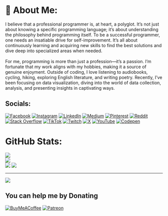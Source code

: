# 💫 About Me:
I believe that a professional programmer is, at heart, a polyglot. It’s not just about knowing a specific programming language; it’s about understanding the philosophy behind programming itself. To be a successful programmer, one needs an insatiable drive for self-improvement. It’s all about continuously learning and acquiring new skills to find the best solutions and dive deep into specialized areas when needed.<br><br>For me, programming is more than just a profession—it’s a passion. I’m fortunate that my work aligns with my hobbies, making it a source of genuine enjoyment. Outside of coding, I love listening to audiobooks, cycling, hiking, exploring English literature, and writing poetry. Recently, I’ve been focusing on data visualization, diving into the world of data collection, analysis, and presenting insights in captivating ways.


## Socials:
[![Facebook](https://img.shields.io/badge/Facebook-%231877F2.svg?logo=Facebook&logoColor=white)](https://facebook.com/artzub) [![Instagram](https://img.shields.io/badge/Instagram-%23E4405F.svg?logo=Instagram&logoColor=white)](https://instagram.com/artzub) [![LinkedIn](https://img.shields.io/badge/LinkedIn-%230077B5.svg?logo=linkedin&logoColor=white)](https://linkedin.com/in/artzub) [![Medium](https://img.shields.io/badge/Medium-12100E?logo=medium&logoColor=white)](https://medium.com/@artzub) [![Pinterest](https://img.shields.io/badge/Pinterest-%23E60023.svg?logo=Pinterest&logoColor=white)](https://pinterest.com/artzub) [![Reddit](https://img.shields.io/badge/Reddit-%23FF4500.svg?logo=Reddit&logoColor=white)](https://reddit.com/user/artzub) [![Stack Overflow](https://img.shields.io/badge/-Stackoverflow-FE7A16?logo=stack-overflow&logoColor=white)](https://stackoverflow.com/users/820262) [![TikTok](https://img.shields.io/badge/TikTok-%23000000.svg?logo=TikTok&logoColor=white)](https://tiktok.com/@artzub) [![Twitch](https://img.shields.io/badge/Twitch-%239146FF.svg?logo=Twitch&logoColor=white)](https://twitch.tv/artzub) [![X](https://img.shields.io/badge/X-black.svg?logo=X&logoColor=white)](https://x.com/artzub) [![YouTube](https://img.shields.io/badge/YouTube-%23FF0000.svg?logo=YouTube&logoColor=white)](https://youtube.com/@@artemzubkov) [![Codepen](https://img.shields.io/badge/Codepen-000000?style=for-the-badge&logo=codepen&logoColor=white)](https://codepen.io/artzub) 

# GitHub Stats:
![](https://github-readme-stats.vercel.app/api?username=artzub&theme=github_dark_dimmed&hide_border=true&include_all_commits=true&count_private=true)<br/>
![](https://github-readme-streak-stats.herokuapp.com/?user=artzub&theme=github_dark_dimmed&hide_border=true)<br/>
![](https://github-readme-stats.vercel.app/api/top-langs/?username=artzub&theme=github_dark_dimmed&hide_border=true&include_all_commits=true&count_private=true&layout=compact)
![](https://github-contributor-stats.vercel.app/api?username=artzub&limit=5&theme=github_dark_dimmed&combine_all_yearly_contributions=true)

---
[![](https://visitcount.itsvg.in/api?id=artzub&icon=5&color=11)](https://visitcount.itsvg.in)

  ## You can help me by Donating
  [![BuyMeACoffee](https://img.shields.io/badge/Buy%20Me%20a%20Coffee-ffdd00?style=for-the-badge&logo=buy-me-a-coffee&logoColor=black)](https://buymeacoffee.com/artzub) [![Patreon](https://img.shields.io/badge/Patreon-F96854?style=for-the-badge&logo=patreon&logoColor=white)](https://patreon.com/artzub) 

  
<!-- Proudly created with GPRM ( https://gprm.itsvg.in ) -->
